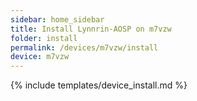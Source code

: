 ```yaml
---
sidebar: home_sidebar
title: Install Lynnrin-AOSP on m7vzw
folder: install
permalink: /devices/m7vzw/install
device: m7vzw
---
```

{% include templates/device_install.md %}

